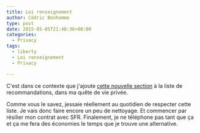 ```yaml
---
title: Loi renseignement
author: Cédric Bonhomme
type: post
date: 2015-05-05T21:48:36+00:00
categories:
  - Privacy
tags:
  - liberty
  - Loi renseignement
  - Privacy

---
```

C'est dans ce contexte que j'ajoute [cette nouvelle section][1] à la liste de
recommandations, dans ma quête de vie privée.

Comme vous le savez, jessaie réellement au quotidien de respecter cette liste.
Je vais donc faire encore un peu de nettoyage. Et commencer par résilier mon
contrat avec SFR. Finalement, je ne téléphone pas tant que ça et ça me fera des
économies le temps que je trouve une alternative.

 [1]: https://wiki.cedricbonhomme.org/security:privacy#services_providers
